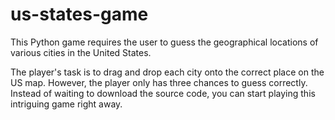 # us-states-game
This Python game requires the user to guess the geographical locations of various cities in the United States.

The player's task is to drag and drop each city onto the correct place on the US map. However, the player only has three chances to guess correctly. Instead of waiting to download the source code, you can start playing this intriguing game right away.
